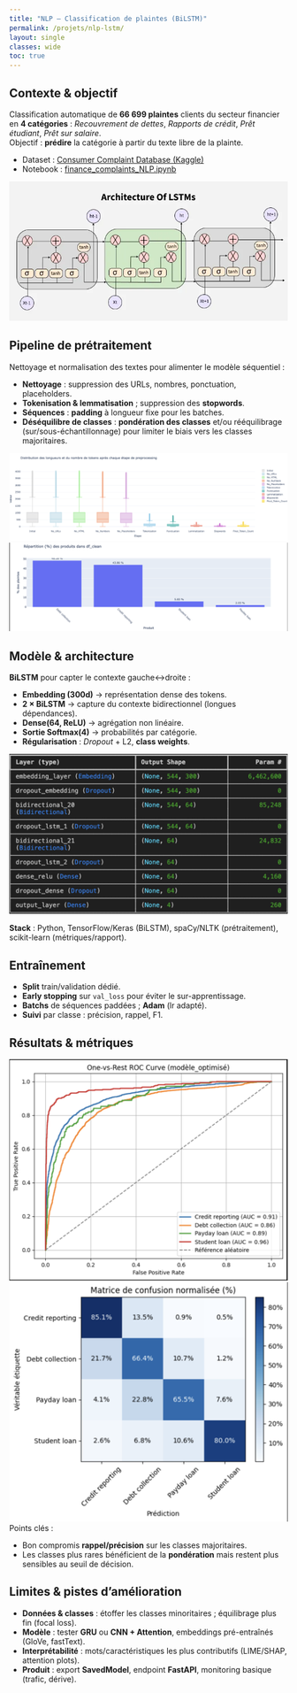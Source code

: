 ```yaml
---
title: "NLP — Classification de plaintes (BiLSTM)"
permalink: /projets/nlp-lstm/
layout: single
classes: wide
toc: true
---
```


## Contexte & objectif
Classification automatique de **66 699 plaintes** clients du secteur financier en **4 catégories** : *Recouvrement de dettes*, *Rapports de crédit*, *Prêt étudiant*, *Prêt sur salaire*.  
Objectif : **prédire** la catégorie à partir du texte libre de la plainte.

- Dataset : [Consumer Complaint Database (Kaggle)](https://www.kaggle.com/datasets/selener/consumer-complaint-database)
- Notebook : [finance_complaints_NLP.ipynb](../asset/NLP_LSTM/notebooks/finance_complaints_NLP.ipynb)

 ![LSTM_Archi](../asset/NLP_LSTM/images/LSTM_archi.png)

## Pipeline de prétraitement
Nettoyage et normalisation des textes pour alimenter le modèle séquentiel :
- **Nettoyage** : suppression des URLs, nombres, ponctuation, placeholders.
- **Tokenisation & lemmatisation** ; suppression des **stopwords**.
- **Séquences** : **padding** à longueur fixe pour les batches.
- **Déséquilibre de classes** : **pondération des classes** et/ou rééquilibrage (sur/sous-échantillonnage) pour limiter le biais vers les classes majoritaires.

![tokenisation](../asset/NLP_LSTM/images/Tokenisation.png)
![class-inbalance](../asset/NLP_LSTM/images/DB_LSTM.png)


## Modèle & architecture
**BiLSTM** pour capter le contexte gauche↔droite :
- **Embedding (300d)** → représentation dense des tokens.  
- **2 × BiLSTM** → capture du contexte bidirectionnel (longues dépendances).  
- **Dense(64, ReLU)** → agrégation non linéaire.  
- **Sortie Softmax(4)** → probabilités par catégorie.  
- **Régularisation** : *Dropout* + L2, **class weights**.

![LSTM_model](../asset/NLP_LSTM/images/Model_LSTM.png)

**Stack** : Python, TensorFlow/Keras (BiLSTM), spaCy/NLTK (prétraitement), scikit-learn (métriques/rapport).

## Entraînement
- **Split** train/validation dédié.  
- **Early stopping** sur `val_loss` pour éviter le sur-apprentissage.  
- **Batchs** de séquences paddées ; **Adam** (lr adapté).  
- **Suivi** par classe : précision, rappel, F1.

## Résultats & métriques
![perf1](../asset/NLP_LSTM/images/ROC_Curve_LSTM.png)
![perf2](../asset/NLP_LSTM/images/Mconfution_LSTM.png)
Points clés :
- Bon compromis **rappel/précision** sur les classes majoritaires.  
- Les classes plus rares bénéficient de la **pondération** mais restent plus sensibles au seuil de décision.

## Limites & pistes d’amélioration
- **Données & classes** : étoffer les classes minoritaires ; équilibrage plus fin (focal loss).  
- **Modèle** : tester **GRU** ou **CNN + Attention**, embeddings pré-entraînés (GloVe, fastText).  
- **Interprétabilité** : mots/caractéristiques les plus contributifs (LIME/SHAP, attention plots).  
- **Produit** : export **SavedModel**, endpoint **FastAPI**, monitoring basique (trafic, dérive).



